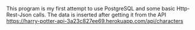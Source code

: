 This program is my first attempt to use PostgreSQL and some basic Http-Rest-Json calls.
The data is inserted after getting it from the API https://harry-potter-api-3a23c827ee69.herokuapp.com/api/characters
